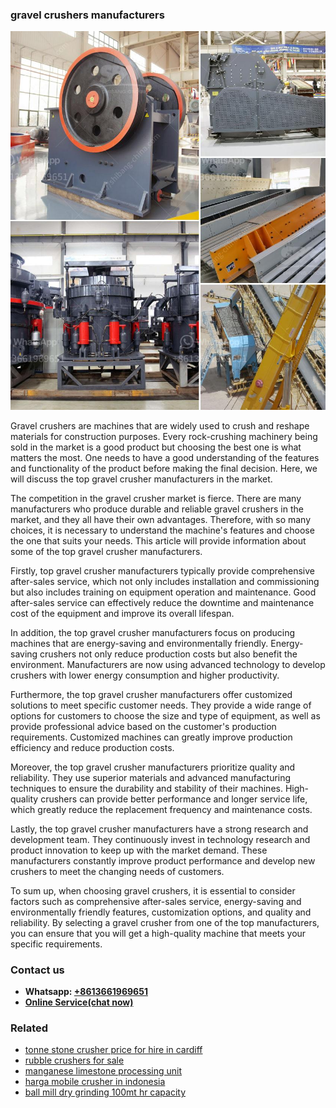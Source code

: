 <h3>gravel crushers manufacturers</h3><img src='1708332848.jpg' alt=''><p>Gravel crushers are machines that are widely used to crush and reshape materials for construction purposes. Every rock-crushing machinery being sold in the market is a good product but choosing the best one is what matters the most. One needs to have a good understanding of the features and functionality of the product before making the final decision. Here, we will discuss the top gravel crusher manufacturers in the market.</p><p>The competition in the gravel crusher market is fierce. There are many manufacturers who produce durable and reliable gravel crushers in the market, and they all have their own advantages. Therefore, with so many choices, it is necessary to understand the machine's features and choose the one that suits your needs. This article will provide information about some of the top gravel crusher manufacturers.</p><p>Firstly, top gravel crusher manufacturers typically provide comprehensive after-sales service, which not only includes installation and commissioning but also includes training on equipment operation and maintenance. Good after-sales service can effectively reduce the downtime and maintenance cost of the equipment and improve its overall lifespan.</p><p>In addition, the top gravel crusher manufacturers focus on producing machines that are energy-saving and environmentally friendly. Energy-saving crushers not only reduce production costs but also benefit the environment. Manufacturers are now using advanced technology to develop crushers with lower energy consumption and higher productivity.</p><p>Furthermore, the top gravel crusher manufacturers offer customized solutions to meet specific customer needs. They provide a wide range of options for customers to choose the size and type of equipment, as well as provide professional advice based on the customer's production requirements. Customized machines can greatly improve production efficiency and reduce production costs.</p><p>Moreover, the top gravel crusher manufacturers prioritize quality and reliability. They use superior materials and advanced manufacturing techniques to ensure the durability and stability of their machines. High-quality crushers can provide better performance and longer service life, which greatly reduce the replacement frequency and maintenance costs.</p><p>Lastly, the top gravel crusher manufacturers have a strong research and development team. They continuously invest in technology research and product innovation to keep up with the market demand. These manufacturers constantly improve product performance and develop new crushers to meet the changing needs of customers.</p><p>To sum up, when choosing gravel crushers, it is essential to consider factors such as comprehensive after-sales service, energy-saving and environmentally friendly features, customization options, and quality and reliability. By selecting a gravel crusher from one of the top manufacturers, you can ensure that you will get a high-quality machine that meets your specific requirements.</p><h3>Contact us</h3><ul><li><strong>Whatsapp:&nbsp;<a href="https://wa.me/8613661969651">+8613661969651</a></strong></li><li><a href="https://swt.shibang-china.com/?git&amp;zhl&amp;gravel crushers manufacturers"><strong>Online Service(chat now)</strong></a></li></ul><h3>Related</h3><ul><li><a href='tonne stone crusher price for hire in cardiff.md'>tonne stone crusher price for hire in cardiff</a></li><li><a href='rubble crushers for sale.md'>rubble crushers for sale</a></li><li><a href='manganese limestone processing unit.md'>manganese limestone processing unit</a></li><li><a href='harga mobile crusher in indonesia.md'>harga mobile crusher in indonesia</a></li><li><a href='ball mill dry grinding 100mt hr capacity.md'>ball mill dry grinding 100mt hr capacity</a></li></ul>